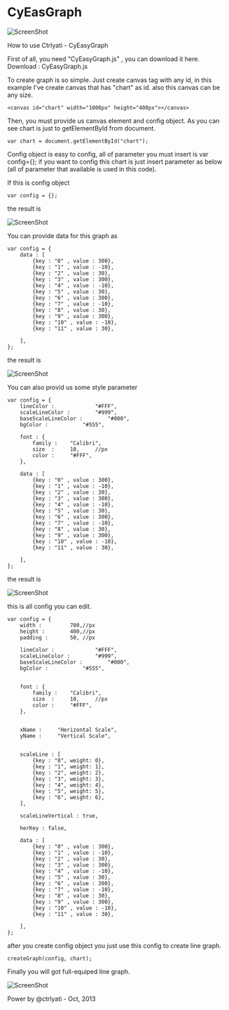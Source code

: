 CyEasGraph
===========

![ScreenShot](http://dev.ctrlyati.in.th/CyEasyGraph/Images/001.PNG)

How to use Ctrlyati - CyEasyGraph

First of all, you need "CyEasyGraph.js" , you can download it here.
Download : CyEasyGraph.js

To create graph is so simple.
Just create canvas tag with any id, in this example I've create canvas that has "chart" as id. also this canvas can be any size.

	<canvas id="chart" width="1000px" height="400px"></canvas>
Then, you must provide us canvas element and config object.
As you can see chart is just to getElementById from document.

	var chart = document.getElementById("chart");
Config object is easy to config, all of parameter you must insert is var config={};
if you want to config this chart is just insert parameter as below (all of parameter that available is used in this code).

If this is config object

	var config = {};
the result is

![ScreenShot](http://dev.ctrlyati.in.th/CyEasyGraph/Images/002.PNG)

You can provide data for this graph as

	var config = {
		data : [
			{key : "0" , value : 300},
			{key : "1" , value : -10},
			{key : "2" , value : 30},
			{key : "3" , value : 300},
			{key : "4" , value : -10},
			{key : "5" , value : 30},
			{key : "6" , value : 300},
			{key : "7" , value : -10},
			{key : "8" , value : 30},
			{key : "9" , value : 300},
			{key : "10" , value : -10},
			{key : "11" , value : 30},
		
		],
	};
the result is

![ScreenShot](http://dev.ctrlyati.in.th/CyEasyGraph/Images/003.PNG)

You can also provid us some style parameter

	var config = {
		lineColor : 			"#FFF",
		scaleLineColor : 		"#999",
		baseScaleLineColor : 		"#000",
		bgColor : 			"#555",

		font : {
			family : 	"Calibri",
			size  : 	10,		//px
			color : 	"#FFF",
		},

		data : [
			{key : "0" , value : 300},
			{key : "1" , value : -10},
			{key : "2" , value : 30},
			{key : "3" , value : 300},
			{key : "4" , value : -10},
			{key : "5" , value : 30},
			{key : "6" , value : 300},
			{key : "7" , value : -10},
			{key : "8" , value : 30},
			{key : "9" , value : 300},
			{key : "10" , value : -10},
			{key : "11" , value : 30},
		
		],
	};
the result is

![ScreenShot](http://dev.ctrlyati.in.th/CyEasyGraph/Images/004.PNG)

this is all config you can edit.

	var config = {
		width : 		700,//px
		height : 		400,//px
		padding : 		50, //px

		lineColor : 			"#FFF",
		scaleLineColor : 		"#999",
		baseScaleLineColor : 		"#000",
		bgColor : 			"#555",

		
		font : {
			family : 	"Calibri",
			size  : 	10,		//px
			color : 	"#FFF",
		},
		

		xName : 	"Herizontal Scale",
		yName : 	"Vertical Scale",

		
		scaleLine : [
			{key : "0", weight: 0},
			{key : "1", weight: 1},
			{key : "2", weight: 2},
			{key : "3", weight: 3},
			{key : "4", weight: 4},
			{key : "5", weight: 5},
			{key : "6", weight: 6},
		],

		scaleLineVertical : true,

		herKey : false,
		
		data : [
			{key : "0" , value : 300},
			{key : "1" , value : -10},
			{key : "2" , value : 30},
			{key : "3" , value : 300},
			{key : "4" , value : -10},
			{key : "5" , value : 30},
			{key : "6" , value : 300},
			{key : "7" , value : -10},
			{key : "8" , value : 30},
			{key : "9" , value : 300},
			{key : "10" , value : -10},
			{key : "11" , value : 30},
		
		],
	};
after you create config object you just use this config to create line graph.

	createGraph(config, chart);
Finally you will got full-equiped line graph.

![ScreenShot](http://dev.ctrlyati.in.th/CyEasyGraph/Images/005.PNG)

Power by @ctrlyati - Oct, 2013
